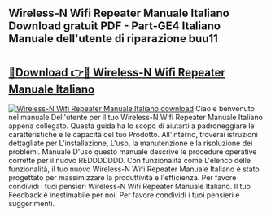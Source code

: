## Wireless-N Wifi Repeater Manuale Italiano Download gratuit PDF - Part-GE4 Italiano Manuale dell'utente di riparazione buu11

# <h2><a href="http://dffavl.blite.top/?on=Wireless-N+Wifi+Repeater+Manuale+Italiano">🔗Download 👉🔴 Wireless-N Wifi Repeater Manuale Italiano</a></h2>

[![Wireless-N Wifi Repeater Manuale Italiano download](https://i.imgur.com/lujVjoI.png)](http://dffavl.blite.top/?on=Wireless-N+Wifi+Repeater+Manuale+Italiano)
Ciao e benvenuto nel manuale Dell'utente per il tuo Wireless-N Wifi Repeater Manuale Italiano appena collegato. Questa guida ha lo scopo di aiutarti a padroneggiare le caratteristiche e le capacità del tuo Prodotto. All'interno, troverai istruzioni dettagliate per L'installazione, L'uso, la manutenzione e la risoluzione dei problemi. Manuale D'uso questo manuale descrive le procedure operative corrette per il nuovo REDDDDDDD. Con funzionalità come L'elenco delle funzionalità, il tuo nuovo Wireless-N Wifi Repeater Manuale Italiano è stato progettato per massimizzare la produttività e l'efficienza. Per favore condividi i tuoi pensieri Wireless-N Wifi Repeater Manuale Italiano. Il tuo Feedback è inestimabile per noi. Per favore condividi i tuoi pensieri e suggerimenti.

